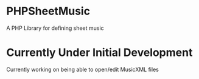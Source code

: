 # PHPSheetMusic
A PHP Library for defining sheet music

# Currently Under Initial Development

Currently working on being able to open/edit MusicXML files